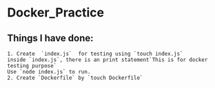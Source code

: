 # Docker_Practice  

## Things I have done:  
    1. Create  `index.js`  for testing using `touch index.js`  
    inside `index.js`, there is an print statement`This is for docker testing purpose` 
    Use `node index.js` to run.  
    2. Create `Dockerfile` by `touch Dockerfile`
